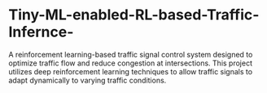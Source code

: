 # Tiny-ML-enabled-RL-based-Traffic-Infernce-
A reinforcement learning-based traffic signal control system designed to optimize traffic flow and reduce congestion at intersections. This project utilizes deep reinforcement learning techniques to allow traffic signals to adapt dynamically to varying traffic conditions.
